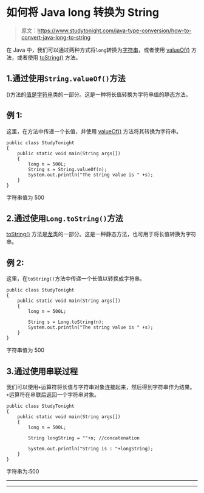 # 如何将 Java long 转换为 String

> 原文：<https://www.studytonight.com/java-type-conversion/how-to-convert-java-long-to-string>

在 Java 中，我们可以通过两种方式将`long`转换为[字符串](https://www.studytonight.com/java/string-handling-in-java.php)，或者使用 [valueOf()](https://www.studytonight.com/java/string-class-functions.php) 方法，或者使用 [toString()](https://www.studytonight.com/java-wrapper-class/java-long-tostring-method) 方法。

## 1.通过使用`String.valueOf()`方法

()方法的[值是](https://www.studytonight.com/java/string-class-functions.php)[字符串](https://www.studytonight.com/java/string-handling-in-java.php)类的一部分。这是一种将长值转换为字符串值的静态方法。

## 例 1:

这里，在方法中传递一个长值，并使用 [valueOf()](https://www.studytonight.com/java/string-class-functions.php) 方法将其转换为字符串。

```
public class StudyTonight
{  
	public static void main(String args[])
	{  
		long n = 500L;  
		String s = String.valueOf(n); 
		System.out.println("The string value is " +s);  
	}
}
```

字符串值为 500

## 2.通过使用`Long.toString()`方法

[toString()](https://www.studytonight.com/java-wrapper-class/java-long-tostring-method) 方法是[龙](https://www.studytonight.com/java/wrapper-class.php)类的一部分。这是一种静态方法，也可用于将长值转换为字符串。

## 例 2:

这里，在`toString()`方法中传递一个长值以转换成字符串。

```
public class StudyTonight
{  
	public static void main(String args[])
	{  
		long n = 500L;  

		String s = Long.toString(n); 
		System.out.println("The string value is " +s);
	}
}
```

字符串值为 500

## 3.通过使用串联过程

我们可以使用`+`运算符将长值与字符串对象连接起来，然后得到字符串作为结果。`+`运算符在串联后返回一个字符串对象。

```
public class StudyTonight
{  
	public static void main(String args[])
	{  
		long n = 500L;  

		String longString = ""+n; //concatenation

		System.out.println("String is : "+longString);
	}
}
```

字符串为:500

* * *

* * *